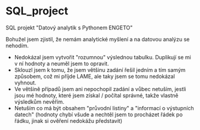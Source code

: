 # SQL_project

SQL projekt "Datový analytik s Pythonem ENGETO"

Bohužel jsem zjistil, že nemám analytické myšlení a na datovou analýzu se nehodím.

- Nedokázal jsem vytvořit "rozumnou" výslednou tabulku. Duplikují se mi v ní hodnoty a neuměl jsem to opravit.
- Sklouzl jsem k tomu, že jsem většinu zadání řešil jedním a tím samým způsobem, což mi příjde LAME, ale taky jsem se tomu nedokázal vyhnout.
- Ve většině případů jsem ani nepochopil zadání a vůbec netuším, jestli jsou mé hodnoty, které jsem získal / počítal správné, takže vlastně výsledkům nevěřím.
- Netuším co má být obsahem "průvodní listiny" a "informací o výstupních datech" (hodnoty chybí všude a nechtěl jsem to procházet řádek po řádku, jinak si ověření nedokážu představit)